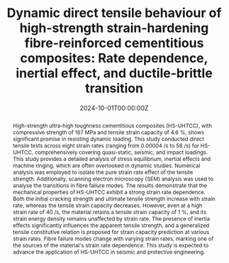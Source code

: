 ---
title: "Dynamic direct tensile behaviour of high-strength strain-hardening fibre-reinforced cementitious composites: Rate dependence, inertial effect, and ductile-brittle transition"
authors:
- Yanxin Hao
- yinxing
- Qinghua Li*
- Guan Quan
- Shilang Xu
author_notes:
- "Equal contribution"
- "Equal contribution"
date: "2024-10-01T00:00:00Z"

# Publication type.
# Accepts a single type but formatted as a YAML list (for Hugo requirements).
# Enter a publication type from the CSL standard.
publication_types: ["article-journal"]

# Publication name and optional abbreviated publication name.
publication: "***International Journal of Impact Engineering***, 202, 105309"

abstract: High-strength ultra-high toughness cementitious composites (HS-UHTCC), with compressive strength of 167 MPa and tensile strain capacity of 4.6 %, shows significant promise in resisting dynamic loading. This study conducted direct tensile tests across eight strain rates (ranging from 0.00004 /s to 58 /s) for HS-UHTCC, comprehensively covering quasi-static, seismic, and impact loadings. This study provides a detailed analysis of stress equilibrium, inertial effects and machine ringing, which are often overlooked in dynamic studies. Numerical analysis was employed to isolate the pure strain rate effect of the tensile strength. Additionally, scanning electron microscopy (SEM) analysis was used to analyse the transitions in fibre failure modes. The results demonstrate that the mechanical properties of HS-UHTCC exhibit a strong strain rate dependence. Both the initial cracking strength and ultimate tensile strength increase with strain rate, whereas the tensile strain capacity decreases. However, even at a high strain rate of 40 /s, the material retains a tensile strain capacity of 1 %, and its strain energy density remains unaffected by strain rate. The presence of inertia effects significantly influences the apparent tensile strength, and a generalized tensile constitutive relation is proposed for strain capacity prediction at various strain rates. Fibre failure modes change with varying strain rates, marking one of the sources of the material's strain rate dependence. This study is expected to advance the application of HS-UHTCC in seismic and protective engineering.

tags:
- Mechanical Behavior
- SH-UHPFRC
featured: false

links:
  # - type: pdf
  #   url: http://arxiv.org/pdf/1512.04133v1
  # - type: code
  #   url: https://github.com/HugoBlox/hugo-blox-builder
  # - type: dataset
  #   url: ""
  # - type: poster
  #   url: ""
  # - type: project
  #   url: ""
  # - type: slides
  #   url: https://www.slideshare.net/
  - type: doi
    url: "https://doi.org/10.1016/j.ijimpeng.2025.105309"
  # - type: video
  #   url: ""

# Featured image
# To use, add an image named `featured.jpg/png` to your page's folder. 
image:
  placement: 2
  focal_point: "Top"
  preview_only: false

# Associated Projects (optional).
#   Associate this publication with one or more of your projects.
#   Simply enter your project's folder or file name without extension.
#   E.g. `internal-project` references `content/project/internal-project/index.md`.
#   Otherwise, set `projects: []`.
projects: []

# Slides (optional).
#   Associate this publication with Markdown slides.
#   Simply enter your slide deck's filename without extension.
#   E.g. `slides: "example"` references `content/slides/example/index.md`.
#   Otherwise, set `slides: ""`.
slides: ""
---